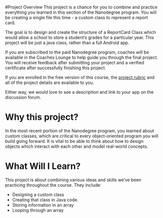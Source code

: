 #Project Overview
This project is a chance for you to combine and practice everything you learned in this section of the Nanodegree program. You will be creating a single file this time - a custom class to represent a report card. 

The goal is to design and create the structure of a ReportCard Class which would allow a school to store a student’s grades for a particular year. This project will be just a java class, rather than a full Android app.

If you are subscribed to the paid Nanodegree program, coaches will be available in the Coaches Lounge to help guide you through the final project. You will receive feedback after submitting your project and a verified certificate after successfully finishing this project.

If you are enrolled in the free version of this course, the [project rubric](https://review.udacity.com/#!/rubrics/160/view) and all of the project details are available to you.

Either way, we would love to see a description and link to your app on the discussion forum.
# Why this project?
In the most recent portion of the Nanodegree program, you learned about  custom classes, which are critical to every object-oriented program you will build going forward. It is vital to be able to think about how to design objects which interact with each other and model real-world concepts.
 
# What Will I Learn?
This project is about combining various ideas and skills we’ve been practicing throughout the course. They include:
* Designing a custom class
* Creating that class in Java code.
* Storing information in an array
* Looping through an array
